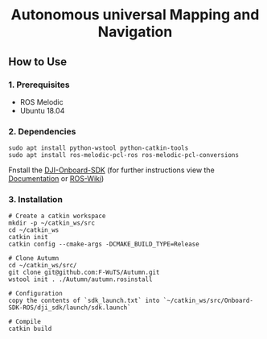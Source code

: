 <h1 align="center">Autonomous universal Mapping and Navigation</h1>

## How to Use

### 1. Prerequisites

* ROS Melodic
* Ubuntu 18.04

### 2. Dependencies

```
sudo apt install python-wstool python-catkin-tools 
sudo apt install ros-melodic-pcl-ros ros-melodic-pcl-conversions
```

Fnstall the [DJI-Onboard-SDK](https://github.com/dji-sdk/Onboard-SDK) 
(for further instructions view the [Documentation](https://developer.dji.com/onboard-sdk/documentation/introduction/how-to-use-OSDK.html)
or [ROS-Wiki](http://wiki.ros.org/dji_sdk/Tutorials/Getting%20Started))


### 3. Installation

```shell
# Create a catkin workspace
mkdir -p ~/catkin_ws/src
cd ~/catkin_ws
catkin init
catkin config --cmake-args -DCMAKE_BUILD_TYPE=Release

# Clone Autumn
cd ~/catkin_ws/src/
git clone git@github.com:F-WuTS/Autumn.git
wstool init . ./Autumn/autumn.rosinstall

# Configuration
copy the contents of `sdk_launch.txt` into `~/catkin_ws/src/Onboard-SDK-ROS/dji_sdk/launch/sdk.launch`

# Compile
catkin build
```
